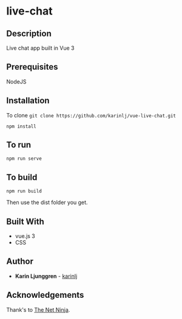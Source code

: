 # live-chat

## Description

Live chat app built in Vue 3

## Prerequisites

NodeJS

## Installation

To clone
`git clone https://github.com/karinlj/vue-live-chat.git`

```
npm install
```

## To run

```
npm run serve
```

## To build

```
npm run build
```

Then use the dist folder you get.

## Built With

- vue.js 3
- CSS

## Author

- **Karin Ljunggren** - [karinlj](https://github.com/karinlj)

## Acknowledgements

Thank's to [The Net Ninja](https://www.udemy.com/course/build-web-apps-with-vuejs-firebase/).
